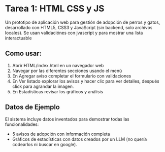# Tarea 1: HTML CSS y JS



Un prototipo de aplicación web para gestión de adopción de perros y gatos, desarrollado con HTML5, CSS3 y JavaScript (sin backend, solo archivos locales).
Se usan validaciónes con jvascript y para mostrar una lista interactuable


## Como usar:

1. Abrir HTML/index.html en un navegador web
2. Navegar por las diferentes secciones usando el menú
3. En Agregar aviso completar el formulario con validaciones
4. En Ver listado explorar los avisos y hacer clic para ver detalles, después click para agrandar la imagen.
5. En Estadísticas revisar los gráficos y análisis

## Datos de Ejemplo

El sistema incluye datos inventados para demostrar todas las funcionalidades:
- 5 avisos de adopción con información completa
- Gráficos de estadísticas con datos creados por un LLM (no quería codearlos ni buscar en google).